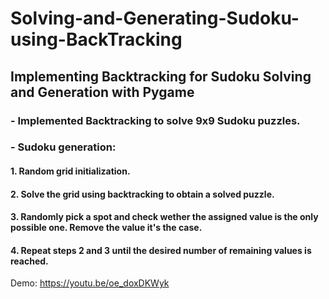 # Solving-and-Generating-Sudoku-using-BackTracking
## Implementing Backtracking for Sudoku Solving and Generation with Pygame

### - Implemented Backtracking to solve 9x9 Sudoku puzzles.
### - Sudoku generation:
#### 1. Random grid initialization.
#### 2. Solve the grid using backtracking to obtain a solved puzzle.
#### 3. Randomly pick a spot and check wether the assigned value is the only possible one. Remove the value it's the case.
#### 4. Repeat steps 2 and 3 until the desired number of remaining values is reached.


Demo: https://youtu.be/oe_doxDKWyk
